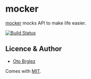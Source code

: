 # mocker

[mocker](https://github.com/databox/mocker) mocks API to make life easier.

[![Build Status](https://travis-ci.org/databox/mocker.svg)](https://travis-ci.org/databox/mocker)

## Licence & Author

- [Oto Brglez](https://github.com/otobrglez)

Comes with [MIT](LICENSE).

